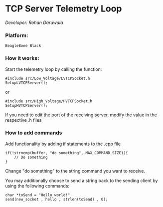 # TCP Server Telemetry Loop
*Developer: Rohan Daruwala*

### Platform: 
	BeagleBone Black
	
### How it works:
	
Start the telemetry loop by calling the function:
	
```
#include src/Low_Voltage/LVTCPSocket.h
SetupLVTCPServer();
```

or

```
#include src/High_Voltage/HVTCPSocket.h
SetupHVTCPServer();
```

If you need to edit the port of the receiving server, modify the value in the respective .h files
	
### How to add commands

Add functionality by adding if statements to the .cpp file

```
if(!strncmp(buffer, "do something", MAX_COMMAND_SIZE)){
	// Do something
}
```

Change "do something" to the string command you want to receive. 

You may additionally choose to send a string back to the sending client by using the following commands:

```
char *toSend = "Hello world!"
send(new_socket , hello , strlen(toSend) , 0); 
```